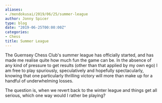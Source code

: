 ```yaml
---
aliases:
- /mendokusai/2019/06/25/summer-league
author: Jonny Spicer
type: blog
date: "2019-06-25T00:00:00Z"
categories:
- Chess
title: Summer League
---
```

The Guernsey Chess Club's summer league has officially started, and has made me realise quite how much fun the game can be. In the absence
of any kind of pressure to get results (other than that applied by my own ego) I am free to play spuriously, speculatively and hopefully spectacularly,
knowing that one particularly thrilling victory will more than make up for a handful of underwhelming losses.

The question is, when we revert back to the winter league and things get all serious, which one way would I rather be playing?
